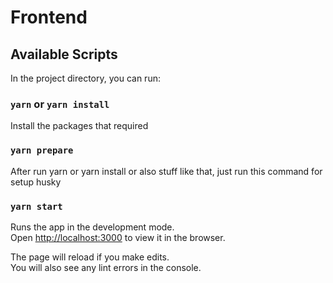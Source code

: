 # Frontend

## Available Scripts

In the project directory, you can run:

### `yarn` or `yarn install`

Install the packages that required

### `yarn prepare`

After run yarn or yarn install or also stuff like that, just run this command for setup husky

### `yarn start`

Runs the app in the development mode.\
Open [http://localhost:3000](http://localhost:3000) to view it in the browser.

The page will reload if you make edits.\
You will also see any lint errors in the console.

